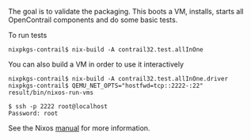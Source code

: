 The goal is to validate the packaging. This boots a VM, installs, starts
all OpenContrail components and do some basic tests.

To run tests
```
nixpkgs-contrail$ nix-build -A contrail32.test.allInOne
```

You can also build a VM in order to use it interactively
```
nixpkgs-contrail$ nix-build -A contrail32.test.allInOne.driver
nixpkgs-contrail$ QEMU_NET_OPTS="hostfwd=tcp::2222-:22" result/bin/nixos-run-vms

$ ssh -p 2222 root@localhost
Password: root
```

See the Nixos [manual](https://nixos.org/nixos/manual/index.html#sec-nixos-tests) for
more information.
